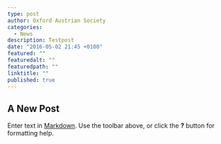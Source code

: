 ```yaml
---
type: post
author: Oxford Austrian Society
categories: 
  - News
description: Testpost
date: "2016-05-02 21:45 +0100"
featured: ""
featuredalt: ""
featuredpath: ""
linktitle: ""
published: true
---
```

## A New Post

Enter text in [Markdown](http://daringfireball.net/projects/markdown/). Use the toolbar above, or click the **?** button for formatting help.
